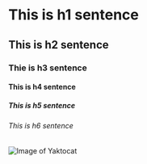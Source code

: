 # This is h1 sentence
## This is h2 sentence
### Thie is h3 sentence
#### This is h4 sentence
##### This is h5 sentence
###### This is h6 sentence

![Image of Yaktocat](https://octodex.github.com/images/yaktocat.png)

